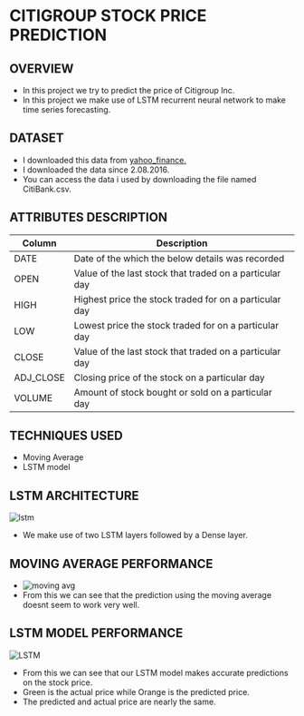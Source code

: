 # CITIGROUP STOCK PRICE PREDICTION

## OVERVIEW
* In this project we try to predict the price of Citigroup Inc.
* In this project we make use of LSTM recurrent neural network to make time series forecasting.

## DATASET
* I downloaded this data from [yahoo_finance.](https://in.finance.yahoo.com/quote/C/history?p=C)
* I downloaded the data since 2.08.2016.
* You can access the data i used by downloading the file named CitiBank.csv. 

## ATTRIBUTES DESCRIPTION

|Column                   | Description                                              |
| --------                | ---------------                                          |
|DATE                     |	Date of the which the below details was recorded         |
|OPEN                     |	Value of the last stock that traded on a particular day  |
|HIGH                     |	Highest price the stock traded for on a particular day   |
|LOW                      |	Lowest price the stock traded for on a particular day    |
|CLOSE                    |	Value of the last stock that traded on a particular day  |
|ADJ_CLOSE                |	Closing price of the stock on a particular day           |
|VOLUME                   |	Amount of stock bought or sold on a particular day       |

## TECHNIQUES USED

* Moving Average
* LSTM model

## LSTM ARCHITECTURE 
![lstm](https://i.ibb.co/0tBv9XL/Capture.jpg)
* We make use of two LSTM layers followed by a Dense layer.

## MOVING AVERAGE PERFORMANCE
* ![moving avg](https://i.ibb.co/6bn8n22/MOVING-AVG.jpg)
* From this we can see that the prediction using the moving average doesnt seem to work very well.

## LSTM MODEL PERFORMANCE
![LSTM](https://i.ibb.co/2sYM1ZB/lstm.jpg)
* From this we can see that our LSTM model makes accurate predictions on the stock price.
* Green is the actual price while Orange is the predicted price.
* The predicted and actual price are nearly the same.
